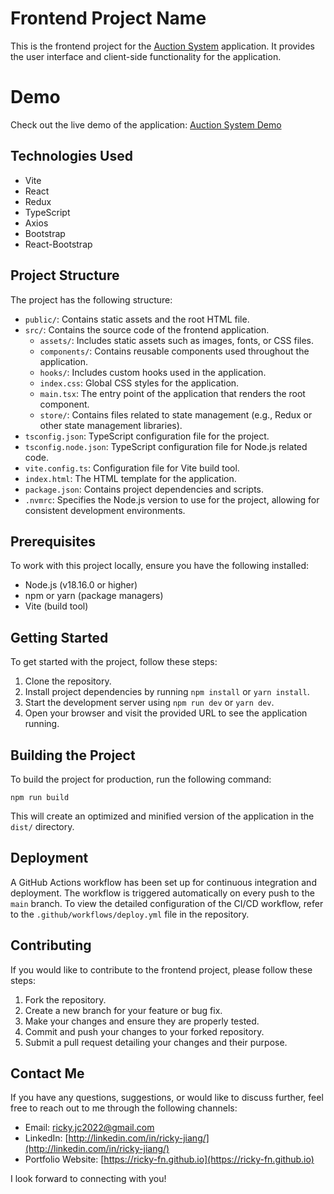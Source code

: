 # Frontend Project Name

This is the frontend project for the [Auction System](https://github.com/ricky-fn/auction-app) application. It provides the user interface and client-side functionality for the application.

# Demo

Check out the live demo of the application: [Auction System Demo](https://d75exnbwk18vb.cloudfront.net)

## Technologies Used

- Vite
- React
- Redux
- TypeScript
- Axios
- Bootstrap
- React-Bootstrap

## Project Structure

The project has the following structure:

- `public/`: Contains static assets and the root HTML file.
- `src/`: Contains the source code of the frontend application.
  - `assets/`: Includes static assets such as images, fonts, or CSS files.
  - `components/`: Contains reusable components used throughout the application.
  - `hooks/`: Includes custom hooks used in the application.
  - `index.css`: Global CSS styles for the application.
  - `main.tsx`: The entry point of the application that renders the root component.
  - `store/`: Contains files related to state management (e.g., Redux or other state management libraries).
- `tsconfig.json`: TypeScript configuration file for the project.
- `tsconfig.node.json`: TypeScript configuration file for Node.js related code.
- `vite.config.ts`: Configuration file for Vite build tool.
- `index.html`: The HTML template for the application.
- `package.json`: Contains project dependencies and scripts.
- `.nvmrc`: Specifies the Node.js version to use for the project, allowing for consistent development environments.


## Prerequisites

To work with this project locally, ensure you have the following installed:

- Node.js (v18.16.0 or higher)
- npm or yarn (package managers)
- Vite (build tool)

## Getting Started

To get started with the project, follow these steps:

1. Clone the repository.
2. Install project dependencies by running `npm install` or `yarn install`.
3. Start the development server using `npm run dev` or `yarn dev`.
4. Open your browser and visit the provided URL to see the application running.

## Building the Project

To build the project for production, run the following command:

```shell
npm run build
```
This will create an optimized and minified version of the application in the `dist/` directory.

## Deployment

A GitHub Actions workflow has been set up for continuous integration and deployment. The workflow is triggered automatically on every push to the `main` branch.
To view the detailed configuration of the CI/CD workflow, refer to the `.github/workflows/deploy.yml` file in the repository.

## Contributing

If you would like to contribute to the frontend project, please follow these steps:

1. Fork the repository.
2. Create a new branch for your feature or bug fix.
3. Make your changes and ensure they are properly tested.
4. Commit and push your changes to your forked repository.
5. Submit a pull request detailing your changes and their purpose.

## Contact Me

If you have any questions, suggestions, or would like to discuss further, feel free to reach out to me through the following channels:

* Email: [ricky.jc2022@gmail.com](mailto:ricky.jc2022@gmail.com)
* LinkedIn: [http://linkedin.com/in/ricky-jiang/](http://linkedin.com/in/ricky-jiang/)
* Portfolio Website: [https://ricky-fn.github.io](https://ricky-fn.github.io)

I look forward to connecting with you!

